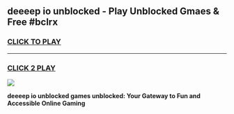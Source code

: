 
## deeeep io unblocked - Play Unblocked Gmaes & Free #bclrx
<h3>
<a href="https://news.freeplayer.one?title=deeeep_io_unblocked&ref=03M">CLICK TO PLAY</a></h3>
<hr>

<h3>
<a href="https://news.freeplayer.one?title=deeeep_io_unblocked&ref=03M">CLICK 2 PLAY</a>
  
</h3>

<a href="https://news.freeplayer.one?title=deeeep_io_unblocked&ref=03M"><img src="https://clearcache.store/games.png"></a>


**deeeep io unblocked games unblocked: Your Gateway to Fun and Accessible Online Gaming**
